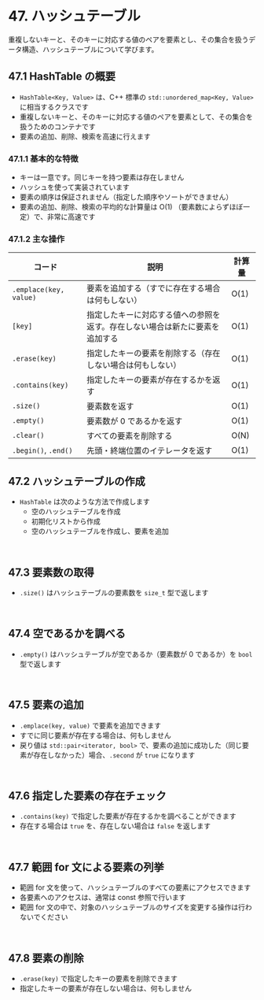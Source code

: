 # 47. ハッシュテーブル
重複しないキーと、そのキーに対応する値のペアを要素とし、その集合を扱うデータ構造、ハッシュテーブルについて学びます。

## 47.1 HashTable の概要
- `HashTable<Key, Value>` は、C++ 標準の `std::unordered_map<Key, Value>` に相当するクラスです
- 重複しないキーと、そのキーに対応する値のペアを要素として、その集合を扱うためのコンテナです
- 要素の追加、削除、検索を高速に行えます

### 47.1.1 基本的な特徴
- キーは一意です。同じキーを持つ要素は存在しません
- ハッシュを使って実装されています
- 要素の順序は保証されません（指定した順序やソートができません）
- 要素の追加、削除、検索の平均的な計算量は O(1) （要素数によらずほぼ一定）で、非常に高速です

### 47.1.2 主な操作

| コード | 説明 | 計算量 |
| --- | --- | --- |
| `.emplace(key, value)` | 要素を追加する（すでに存在する場合は何もしない） | O(1) |
| `[key]` | 指定したキーに対応する値への参照を返す。存在しない場合は新たに要素を追加する | O(1) |
| `.erase(key)` | 指定したキーの要素を削除する（存在しない場合は何もしない） | O(1) |
| `.contains(key)` | 指定したキーの要素が存在するかを返す | O(1) |
| `.size()` | 要素数を返す | O(1) |
| `.empty()` | 要素数が 0 であるかを返す | O(1) |
| `.clear()` | すべての要素を削除する | O(N) |
| `.begin()`, `.end()` | 先頭・終端位置のイテレータを返す | O(1) |


## 47.2 ハッシュテーブルの作成
- `HashTable` は次のような方法で作成します
	- 空のハッシュテーブルを作成
	- 初期化リストから作成
	- 空のハッシュテーブルを作成し、要素を追加
	
```cpp

```
```txt title="出力"

```


## 47.3 要素数の取得
- `.size()` はハッシュテーブルの要素数を `size_t` 型で返します

```cpp

```
```txt title="出力"

```


## 47.4 空であるかを調べる
- `.empty()` はハッシュテーブルが空であるか（要素数が 0 であるか）を `bool` 型で返します

```cpp

```
```txt title="出力"

```


## 47.5 要素の追加
- `.emplace(key, value)` で要素を追加できます
- すでに同じ要素が存在する場合は、何もしません
- 戻り値は `std::pair<iterator, bool>` で、要素の追加に成功した（同じ要素が存在しなかった）場合、`.second` が `true` になります

```cpp

```
```txt title="出力"

```


## 47.6 指定した要素の存在チェック
- `.contains(key)` で指定した要素が存在するかを調べることができます
- 存在する場合は `true` を、存在しない場合は `false` を返します

```cpp

```
```txt title="出力"

```


## 47.7 範囲 for 文による要素の列挙
- 範囲 for 文を使って、ハッシュテーブルのすべての要素にアクセスできます
- 各要素へのアクセスは、通常は const 参照で行います
- 範囲 for 文の中で、対象のハッシュテーブルのサイズを変更する操作は行わないでください

```cpp

```
```txt title="出力"

```


## 47.8 要素の削除
- `.erase(key)` で指定したキーの要素を削除できます
- 指定したキーの要素が存在しない場合は、何もしません

```cpp

```
```txt title="出力"

```

